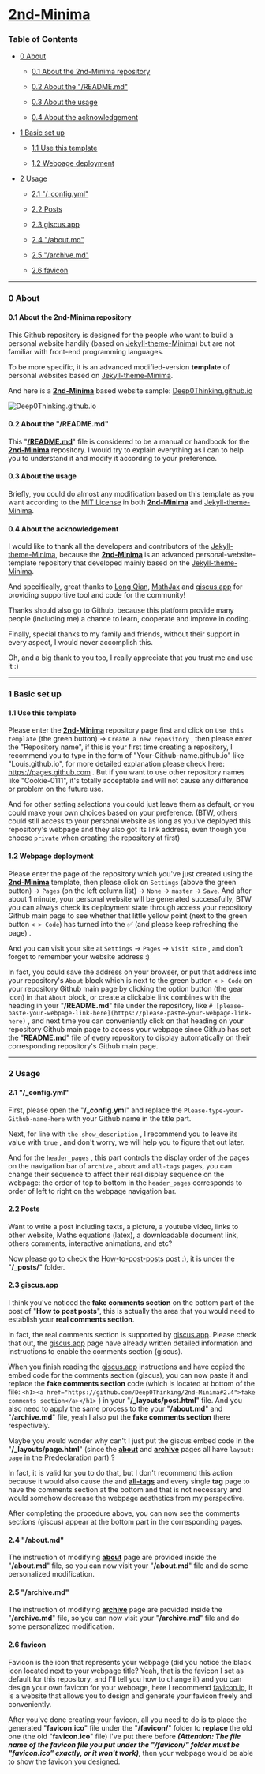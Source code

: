 # [2nd-Minima](https://deep0thinking.github.io/2nd-Minima/)

### Table of Contents

- [0 About](#0)

  - [0.1 About the 2nd-Minima repository](#0.1)

  - [0.2 About the "/README.md"](#0.2)

  - [0.3 About the usage](#0.3)

  - [0.4 About the acknowledgement](#0.4)

- [1 Basic set up](#1)

  - [1.1 Use this template](#1.1)

  - [1.2 Webpage deployment](#1.2)


- [2 Usage](#2)

  - [2.1 "/_config.yml"](#2.1)

  - [2.2 Posts](#2.2)

  - [2.3 giscus.app](#2.3)

  - [2.4 "/about.md"](#2.4)

  - [2.5 "/archive.md"](#2.5)

  - [2.6 favicon](#2.6)


<hr>

<h3 id="0">0 About</h3>

<h4 id="0.1">0.1 About the 2nd-Minima repository</h4>

This Github repository is designed for the people who want to build a personal website handily (based on [Jekyll-theme-Minima](https://github.com/jekyll/minima)) but are not familiar with front-end programming languages.

To be more specific, it is an advanced modified-version **template** of personal websites based on [Jekyll-theme-Minima](https://github.com/jekyll/minima).

And here is a [**2nd-Minima**](https://github.com/Deep0Thinking/2nd-Minima) based website sample: [Deep0Thinking.github.io](https://deep0thinking.github.io)

![Deep0Thinking.github.io](https://repository-images.githubusercontent.com/589368822/c878cee3-1b76-4852-a06a-f8a773679ff5)

<h4 id="0.2">0.2 About the "/README.md"</h4>

This "[**/README.md**](https://github.com/Deep0Thinking/2nd-Minima/blob/master/README.md)" file is considered to be a manual or handbook for the [**2nd-Minima**](https://github.com/Deep0Thinking/2nd-Minima) repository. I would try to explain everything as I can to help you to understand it and modify it according to your preference.

<h4 id="0.3">0.3 About the usage</h4>

Briefly, you could do almost any modification based on this template as you want according to the [MIT License](https://github.com/Deep0Thinking/2nd-Minima/blob/main/LICENSE) in both [**2nd-Minima**](https://github.com/Deep0Thinking/2nd-Minima) and [Jekyll-theme-Minima](https://github.com/jekyll/minima).

<h4 id="0.4">0.4 About the acknowledgement</h4>

I would like to thank all the developers and contributors of the [Jekyll-theme-Minima](https://github.com/jekyll/minima), because the [**2nd-Minima**](https://github.com/Deep0Thinking/2nd-Minima) is an advanced personal-website-template repository that developed mainly based on the [Jekyll-theme-Minima](https://github.com/jekyll/minima).

And specifically, great thanks to [Long Qian](http://longqian.me/aboutme/), [MathJax](https://www.mathjax.org) and [giscus.app](https://giscus.app) for providing supportive tool and code for the community!

Thanks should also go to Github, because this platform provide many people (including me) a chance to learn, cooperate and improve in coding.

Finally, special thanks to my family and friends, without their support in every aspect, I would never accomplish this.  

Oh, and a big thank to you too, I really appreciate that you trust me and use it :)

---

<h3 id="1">1 Basic set up</h3>

<h4 id="1.1">1.1 Use this template</h4>

Please enter the [**2nd-Minima**](https://github.com/Deep0Thinking/2nd-Minima) repository page first and click on `Use this template` (the green button) -> `Create a new repository` , then please enter the "Repository name", if this is your first time creating a repository, I recommend you to type in the form of "Your-Github-name.github.io" like "Louis.github.io", for more detailed explanation please check here: https://pages.github.com . But if you want to use other repository names like "Cookie-0111", it's totally acceptable and will not cause any difference or problem on the future use.

And for other setting selections you could just leave them as default, or you could make your own choices based on your preference. (BTW, others could still access to your personal website as long as you've deployed this repository's webpage and they also got its link address, even though you choose `private` when creating the repository at first)

<h4 id="1.2">1.2 Webpage deployment</h4>

Please enter the page of the repository which you've just created using the [**2nd-Minima**](https://github.com/Deep0Thinking/2nd-Minima) template, then please click on `Settings` (above the green button) -> `Pages` (on the left column list) -> `None` -> `master` -> `Save`. And after about 1 minute, your personal website will be generated successfully, BTW you can always check its deployment state through access your repository Github main page to see whether that little yellow point (next to the green button `< > Code`) has turned into the ✅ (and please keep refreshing the page) .

And you can visit your site at `Settings` -> `Pages` -> `Visit site` , and don't forget to remember your website address :)

In fact, you could save the address on your browser, or put that address into your repository's `About` block which is next to the green button `< > Code` on your repository Github main page by clicking the option button (the gear icon) in that `About` block, or create a clickable link combines with the heading in your "**/README.md**" file under the repository, like `# [please-paste-your-webpage-link-here](https://please-paste-your-webpage-link-here)` , and next time you can conveniently click on that heading on your repository Github main page to access your webpage since Github has set the "**README.md**" file of every repository to display automatically on their corresponding repository's Github main page.

---

<h3 id="2">2 Usage</h3>

<h4 id="2.1">2.1 "/_config.yml"</h4>

First, please open the "**/_config.yml**" and replace the `Please-type-your-Github-name-here` with your Github name in the title part.

Next, for line with `the show_description` , I recommend you to leave its value with `true` , and don't worry, we will help you to figure that out later.

And for the `header_pages` , this part controls the display order of the pages on the navigation bar of `archive` , `about` and `all-tags` pages, you can change their sequence to affect their real display sequence on the webpage: the order of top to bottom in the `header_pages` corresponds to order of left to right on the webpage navigation bar.

<h4 id="2.2">2.2 Posts</h4>

Want to write a post including texts, a picture, a youtube video, links to other website, Maths equations (latex), a downloadable document link, others comments, interactive animations, and etc?

Now please go to check the [How-to-post-posts](https://deep0thinking.github.io/2nd-Minima/2022/11/28/How-to-post-posts.html) post :), it is under the "**/_posts/**" folder.

<h4 id="2.3">2.3 giscus.app</h4>

I think you've noticed the **fake comments section** on the bottom part of the post of "**How to post posts**", this is actually the area that you would need to establish your **real comments section**.

In fact, the real comments section is supported by [giscus.app](https://giscus.app). Please check that out, the [giscus.app](https://giscus.app) page have already written detailed information and instructions to enable the comments section (giscus).

When you finish reading the [giscus.app](https://giscus.app) instructions and have copied the embed code for the comments section (giscus), you can now paste it and replace the **fake comments section** code (which is located at bottom of the file: `<h1><a href="https://github.com/Deep0Thinking/2nd-Minima#2.4">fake comments section</a></h1>` ) in your "**/_layouts/post.html**" file. And you also need to apply the same process to the your "**/about.md**" and "**/archive.md**" file, yeah I also put the **fake comments section** there respectively.

Maybe you would wonder why can't I just put the giscus embed code in the "**/_layouts/page.html**" (since the [**about**](https://deep0thinking.github.io/2nd-Minima/about.html) and [**archive**](https://deep0thinking.github.io/2nd-Minima/archive.html) pages all have `layout: page` in the Predeclaration part) ?

In fact, it is valid for you to do that, but I don't recommend this action because it would also cause the and [**all-tags**](https://deep0thinking.github.io/2nd-Minima/all-tags.html) and every single **tag** page to have the comments section at the bottom and that is not necessary and would somehow decrease the webpage aesthetics from my perspective.

After completing the procedure above, you can now see the comments sections (giscus) appear at the bottom part in the corresponding pages.

<h4 id="2.4">2.4 "/about.md"</h4>

The instruction of modifying [**about**](https://deep0thinking.github.io/2nd-Minima/about.html) page are provided inside the "**/about.md**" file, so you can now visit your "**/about.md**" file and do some personalized modification.

<h4 id="2.5">2.5 "/archive.md"</h4>

The instruction of modifying [**archive**](https://deep0thinking.github.io/2nd-Minima/archive.html) page are provided inside the "**/archive.md**" file, so you can now visit your "**/archive.md**" file and do some personalized modification.

<h4 id="2.6">2.6 favicon</h4>

Favicon is the icon that represents your webpage (did you notice the black icon located next to your webpage title? Yeah, that is the favicon I set as default for this repository, and I'll tell you how to change it) and you can design your own favicon for your webpage, here I recommend [favicon.io](https://favicon.io), it is a website that allows you to design and generate your favicon freely and conveniently.

After you've done creating your favicon, all you need to do is to place the generated "**favicon.ico**" file under the "**/favicon/**" folder to **replace** the old one (the old "**favicon.ico**" file) I've put there before ***(Attention: The file name of the favicon file you put under the "/favicon/" folder must be "favicon.ico" exactly, or it won't work)***, then your webpage would be able to show the favicon you designed.

